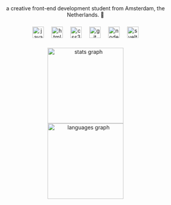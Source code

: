 <h2 align="left"></h2>

###

<p align="center">a creative front-end development student from Amsterdam, the Netherlands. 🌛</p>

###

<div align="center">
  <img src="https://cdn.jsdelivr.net/gh/devicons/devicon/icons/javascript/javascript-original.svg" height="30" alt="javascript logo"  />
  <img width="12" />
  <img src="https://cdn.jsdelivr.net/gh/devicons/devicon/icons/html5/html5-original.svg" height="30" alt="html5 logo"  />
  <img width="12" />
  <img src="https://cdn.jsdelivr.net/gh/devicons/devicon/icons/css3/css3-original.svg" height="30" alt="css3 logo"  />
  <img width="12" />
  <img src="https://cdn.jsdelivr.net/gh/devicons/devicon/icons/git/git-original.svg" height="30" alt="git logo"  />
  <img width="12" />
  <img src="https://cdn.jsdelivr.net/gh/devicons/devicon/icons/nodejs/nodejs-original.svg" height="30" alt="nodejs logo"  />
  <img width="12" />
  <img src="https://cdn.jsdelivr.net/gh/devicons/devicon/icons/svelte/svelte-original.svg" height="30" alt="svelte logo"  />
</div>

###

<div align="center">
  <img src="https://github-readme-stats.vercel.app/api?username=lainecedes&hide_title=false&hide_rank=true&show_icons=true&include_all_commits=true&count_private=true&disable_animations=false&theme=radical&locale=en&hide_border=true&custom_title=%F0%9F%8C%B8%20%20lainecedes'%20stats%20%F0%9F%8C%B8" height="200" alt="stats graph" /> <br>
  <img src="https://github-readme-stats.vercel.app/api/top-langs?username=lainecedes&locale=en&hide_title=false&layout=compact&card_width=320&langs_count=5&theme=radical&hide_border=true&custom_title=%E2%AD%90%EF%B8%8F%20languages%20%E2%AD%90%EF%B8%8F" height="200" alt="languages graph"  />
</div>

###
